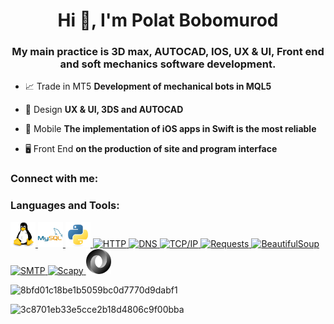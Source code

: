 <h1 align="center">Hi 👋, I'm Polat Bobomurod</h1>
<h3 align="center">My main practice is 3D max, AUTOCAD, IOS, UX & UI, Front end and soft mechanics software development.</h3>

- 📈 Trade in MT5 **Development of mechanical bots in MQL5**

- 🎨 Design **UX & UI, 3DS and AUTOCAD**

- 📱 Mobile **The implementation of iOS apps in Swift is the most reliable**

- 🖥 Front End **on the production of site and program interface**

<h3 align="left">Connect with me:</h3>
<p align="left">
</p>

<h3 align="left">Languages and Tools:</h3>
<p align="left"> 
  <a href="https://www.linux.org/" target="_blank" rel="noreferrer"> 
    <img src="https://raw.githubusercontent.com/devicons/devicon/master/icons/linux/linux-original.svg" alt="linux" width="40" height="40"/> 
  </a> 
  <a href="https://www.mysql.com/" target="_blank" rel="noreferrer"> 
    <img src="https://raw.githubusercontent.com/devicons/devicon/master/icons/mysql/mysql-original-wordmark.svg" alt="mysql" width="40" height="40"/> 
  </a> 
  <a href="https://www.python.org" target="_blank" rel="noreferrer"> 
    <img src="https://raw.githubusercontent.com/devicons/devicon/master/icons/python/python-original.svg" alt="python" width="40" height="40"/> 
  </a> 
  <!-- Additional Tools -->
  <a href="https://developer.mozilla.org" target="_blank" rel="noreferrer"> 
    <img src="https://upload.wikimedia.org/wikipedia/commons/thumb/3/37/HTML5_logo_and_wordmark.svg/2048px-HTML5_logo_and_wordmark.svg.png" alt="HTTP" width="40" height="40"/> 
  </a>
  <a href="https://www.cloudflare.com/learning/dns/what-is-dns/" target="_blank" rel="noreferrer"> 
    <img src="https://upload.wikimedia.org/wikipedia/commons/4/4e/DNS_logo.svg" alt="DNS" width="40" height="40"/> 
  </a>
  <a href="https://en.wikipedia.org/wiki/Internet_protocol_suite" target="_blank" rel="noreferrer"> 
    <img src="https://upload.wikimedia.org/wikipedia/commons/thumb/6/6f/Tcpip-47x30.svg/1024px-Tcpip-47x30.svg.png" alt="TCP/IP" width="40" height="40"/> 
  </a>
  <a href="https://requests.readthedocs.io" target="_blank" rel="noreferrer"> 
    <img src="https://raw.githubusercontent.com/psf/requests/main/requests/resources/requests-logo.png" alt="Requests" width="40" height="40"/> 
  </a>
  <a href="https://www.crummy.com/software/BeautifulSoup/" target="_blank" rel="noreferrer"> 
    <img src="https://www.crummy.com/software/BeautifulSoup/bs4/doc/_images/bs-logo.png" alt="BeautifulSoup" width="40" height="40"/> 
  </a>
  <a href="https://www.rfc-editor.org/info/rfc5321" target="_blank" rel="noreferrer"> 
    <img src="https://upload.wikimedia.org/wikipedia/commons/thumb/2/2b/Simple_Mail_Transfer_Protocol.svg/1280px-Simple_Mail_Transfer_Protocol.svg.png" alt="SMTP" width="40" height="40"/> 
  </a>
  <a href="https://scapy.net/" target="_blank" rel="noreferrer"> 
    <img src="https://scapy.net/img/scapy.png" alt="Scapy" width="40" height="40"/> 
  </a>
  <a href="https://www.json.org/json-en.html" target="_blank" rel="noreferrer"> 
    <img src="https://raw.githubusercontent.com/github/explore/main/topics/json/json.png" alt="JSON" width="40" height="40"/> 
  </a>
</p>

![8bfd01c18be1b5059bc0d7770d9dabf1](https://github.com/user-attachments/assets/0ed7ec30-9a51-4cbd-8353-6bd45eff44cb)


![3c8701eb33e5cce2b18d4806c9f00bba](https://github.com/PolatBobomurod/PolatBobomurod/assets/92042282/46cd0e0f-a254-4312-9aa8-8d1262f63089)
